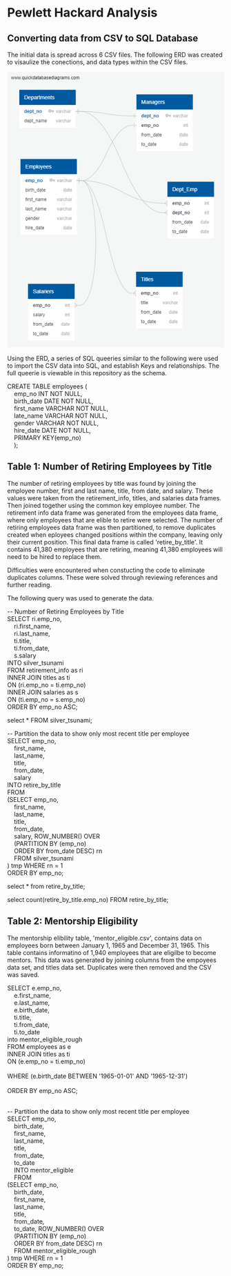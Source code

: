 # Pewlett Hackard Analysis

## Converting data from CSV to SQL Database
  The initial data is spread across 6 CSV files. The following ERD was created to visaulize the conections, and data types within the CSV files.

![EmployeeDB.png](https://github.com/jburs/Pewlett_Hackard_Analysis/blob/master/EmployeeDB.png)

  Using the ERD, a series of SQL queeries similar to the following were used to import the CSV data into SQL, and establish Keys and relationships. The full queerie is viewable in this repository as the schema. 

CREATE TABLE employees (<br/>
&nbsp;&nbsp;&nbsp;&nbsp;emp_no INT NOT NULL,<br/>
&nbsp;&nbsp;&nbsp;&nbsp;birth_date DATE NOT NULL,<br/>
&nbsp;&nbsp;&nbsp;&nbsp;first_name VARCHAR NOT NULL,<br/>
&nbsp;&nbsp;&nbsp;&nbsp;late_name VARCHAR NOT NULL,<br/>
&nbsp;&nbsp;&nbsp;&nbsp;gender VARCHAR NOT NULL,<br/>
&nbsp;&nbsp;&nbsp;&nbsp;hire_date DATE NOT NULL,<br/>
&nbsp;&nbsp;&nbsp;&nbsp;PRIMARY KEY(emp_no)<br/>
&nbsp;&nbsp;&nbsp;&nbsp;);<br/>

## Table 1: Number of Retiring Employees by Title
  The number of retiring employees by title was found by joining the employee number, first and last name, title, from date, and salary. These values were taken from the retirement_info, titles, and salaries data frames. Then joined together using the common key employee number. The retirement info data frame was generated from the employees data frame, where only employees that are elible to retire were selected. The number of retiring employees data frame was then partitioned, to remove duplicates created when eployees changed positions within the company, leaving only their current position. This final data frame is called 'retire_by_title'. It contains 41,380 employees that are retiring, meaning 41,380 employees will need to be hired to replace them. 

  Difficulties were encountered when constucting the code to eliminate duplicates columns. These were solved through reviewing references and further reading. 

The following query was used to generate the data. 

-- Number of Retiring Employees by Title<br/>
SELECT ri.emp_no,<br/>
&nbsp;&nbsp;&nbsp;&nbsp;ri.first_name,<br/>
&nbsp;&nbsp;&nbsp;&nbsp;ri.last_name,<br/>
&nbsp;&nbsp;&nbsp;&nbsp;ti.title,<br/>
&nbsp;&nbsp;&nbsp;&nbsp;ti.from_date,<br/>
&nbsp;&nbsp;&nbsp;&nbsp;s.salary<br/>
INTO silver_tsunami<br/>
FROM retirement_info as ri<br/>
INNER JOIN titles as ti<br/>
ON (ri.emp_no = ti.emp_no)<br/>
INNER JOIN salaries as s<br/>
ON (ti.emp_no = s.emp_no)<br/>
ORDER BY emp_no ASC;<br/>

select * FROM silver_tsunami;<br/>

-- Partition the data to show only most recent title per employee<br/>
SELECT emp_no,<br/>
&nbsp;&nbsp;&nbsp;&nbsp;first_name, <br/>
&nbsp;&nbsp;&nbsp;&nbsp;last_name, <br/>
&nbsp;&nbsp;&nbsp;&nbsp;title, <br/>
&nbsp;&nbsp;&nbsp;&nbsp;from_date,<br/>
&nbsp;&nbsp;&nbsp;&nbsp;salary<br/>
INTO retire_by_title<br/>
FROM <br/>
(SELECT emp_no,<br/>
&nbsp;&nbsp;&nbsp;&nbsp;first_name, <br/>
&nbsp;&nbsp;&nbsp;&nbsp;last_name, <br/>
&nbsp;&nbsp;&nbsp;&nbsp;title, <br/>
&nbsp;&nbsp;&nbsp;&nbsp;from_date,<br/>
&nbsp;&nbsp;&nbsp;&nbsp;salary, ROW_NUMBER() OVER<br/>
&nbsp;&nbsp;&nbsp;&nbsp;(PARTITION BY (emp_no)<br/>
&nbsp;&nbsp;&nbsp;&nbsp;ORDER BY from_date DESC) rn<br/>
&nbsp;&nbsp;&nbsp;&nbsp;FROM silver_tsunami<br/>
) tmp WHERE rn = 1<br/>
ORDER BY emp_no;<br/>

select * from retire_by_title;<br/>

select count(retire_by_title.emp_no) FROM retire_by_title;<br/>


## Table 2: Mentorship Eligibility
The mentorship elibility table, 'mentor_eligible.csv', contains data on employees born between January 1, 1965 and December 31, 1965. This table contains informatino of 1,940 employees that are eligilbe to become mentors. This data was generated by joining columns from the empoyees data set, and titles data set. Duplicates were then removed and the CSV was saved. 

SELECT e.emp_no,<br/>
&nbsp;&nbsp;&nbsp;&nbsp;e.first_name,<br/>
&nbsp;&nbsp;&nbsp;&nbsp;e.last_name,<br/>
&nbsp;&nbsp;&nbsp;&nbsp;e.birth_date,<br/>
&nbsp;&nbsp;&nbsp;&nbsp;ti.title,<br/>
&nbsp;&nbsp;&nbsp;&nbsp;ti.from_date,<br/>
&nbsp;&nbsp;&nbsp;&nbsp;ti.to_date<br/>
into mentor_eligible_rough<br/>
FROM employees as e<br/>
INNER JOIN titles as ti<br/>
ON (e.emp_no = ti.emp_no)<br/><br/>
WHERE (e.birth_date BETWEEN '1965-01-01' AND '1965-12-31')<br/><br/>
ORDER BY emp_no ASC;<br/><br/>

-- Partition the data to show only most recent title per employee<br/>
SELECT emp_no,<br/>
&nbsp;&nbsp;&nbsp;&nbsp;birth_date,<br/>
&nbsp;&nbsp;&nbsp;&nbsp;first_name, <br/>
&nbsp;&nbsp;&nbsp;&nbsp;last_name, <br/>
&nbsp;&nbsp;&nbsp;&nbsp;title, <br/>
&nbsp;&nbsp;&nbsp;&nbsp;from_date,<br/>
&nbsp;&nbsp;&nbsp;&nbsp;to_date<br/>
&nbsp;&nbsp;&nbsp;&nbsp;INTO mentor_eligible<br/>
&nbsp;&nbsp;&nbsp;&nbsp;FROM <br/>
(SELECT emp_no,<br/>
&nbsp;&nbsp;&nbsp;&nbsp;birth_date,<br/>
&nbsp;&nbsp;&nbsp;&nbsp;first_name, <br/>
&nbsp;&nbsp;&nbsp;&nbsp;last_name, <br/>
&nbsp;&nbsp;&nbsp;&nbsp;title, <br/>
&nbsp;&nbsp;&nbsp;&nbsp;from_date,<br/>
&nbsp;&nbsp;&nbsp;&nbsp;to_date, ROW_NUMBER() OVER<br/>
&nbsp;&nbsp;&nbsp;&nbsp;(PARTITION BY (emp_no)<br/>
&nbsp;&nbsp;&nbsp;&nbsp;ORDER BY from_date DESC) rn<br/>
&nbsp;&nbsp;&nbsp;&nbsp;FROM mentor_eligible_rough<br/>
) tmp WHERE rn = 1<br/>
ORDER BY emp_no;<br/>

